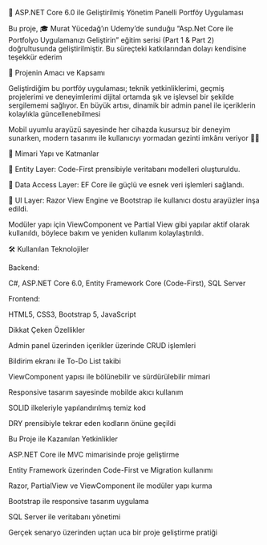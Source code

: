 💎 ASP.NET Core 6.0 ile Geliştirilmiş Yönetim Panelli Portföy Uygulaması

Bu proje, 🎓 Murat Yücedağ’ın Udemy’de sunduğu “Asp.Net Core ile Portfolyo Uygulamanızı Geliştirin” eğitim serisi (Part 1 & Part 2) doğrultusunda geliştirilmiştir. Bu süreçteki katkılarından dolayı kendisine teşekkür ederim 

🚀 Projenin Amacı ve Kapsamı

Geliştirdiğim bu portföy uygulaması; teknik yetkinliklerimi, geçmiş projelerimi ve deneyimlerimi dijital ortamda şık ve işlevsel bir şekilde sergilememi sağlıyor. En büyük artısı, dinamik bir admin panel ile içeriklerin kolaylıkla güncellenebilmesi 

Mobil uyumlu arayüzü sayesinde her cihazda kusursuz bir deneyim sunarken, modern tasarımı ile kullanıcıyı yormadan gezinti imkânı veriyor 👨‍💻

🧱 Mimari Yapı ve Katmanlar

🔹 Entity Layer: Code-First prensibiyle veritabanı modelleri oluşturuldu.

🔹 Data Access Layer: EF Core ile güçlü ve esnek veri işlemleri sağlandı.

🔹 UI Layer: Razor View Engine ve Bootstrap ile kullanıcı dostu arayüzler inşa edildi.


Modüler yapı için ViewComponent ve Partial View gibi yapılar aktif olarak kullanıldı, böylece bakım ve yeniden kullanım kolaylaştırıldı.

🛠️ Kullanılan Teknolojiler

Backend:

C#,
ASP.NET Core 6.0,
Entity Framework Core (Code-First),
SQL Server

Frontend:

HTML5,
CSS3,
Bootstrap 5,
JavaScript

Dikkat Çeken Özellikler

Admin panel üzerinden içerikler üzerinde CRUD işlemleri

Bildirim ekranı ile To-Do List takibi

ViewComponent yapısı ile bölünebilir ve sürdürülebilir mimari

Responsive tasarım sayesinde mobilde akıcı kullanım

SOLID ilkeleriyle yapılandırılmış temiz kod

DRY prensibiyle tekrar eden kodların önüne geçildi


Bu Proje ile Kazanılan Yetkinlikler

ASP.NET Core ile MVC mimarisinde proje geliştirme

Entity Framework üzerinden Code-First ve Migration kullanımı

Razor, PartialView ve ViewComponent ile modüler yapı kurma

Bootstrap ile responsive tasarım uygulama

SQL Server ile veritabanı yönetimi

Gerçek senaryo üzerinden uçtan uca bir proje geliştirme pratiği
